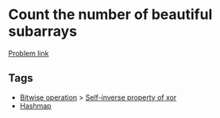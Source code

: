# Count the number of beautiful subarrays

[Problem link](https://leetcode.com/problems/count-the-number-of-beautiful-subarrays/)

## Tags

* [Bitwise operation](/README.md#Bitwise_operation) > [Self-inverse property of xor](/README.md#Bitwise_operation-Self_inverse_property_of_xor)
* [Hashmap](/README.md#Hashmap)
